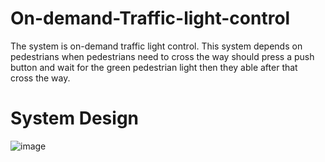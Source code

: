 # On-demand-Traffic-light-control
The system is on-demand traffic light control. This system depends on pedestrians when pedestrians need 
to cross the way should press a push button and wait for the green pedestrian light then they able after that  
cross the way.

# System Design 
![image](https://user-images.githubusercontent.com/99263030/192767753-5f36bfd3-6a13-4ad7-b39d-95303b761417.png)
 
 

